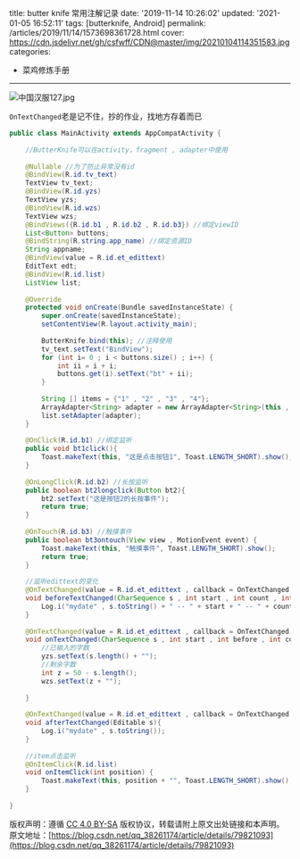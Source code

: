 title: butter knife 常用注解记录
date: '2019-11-14 10:26:02'
updated: '2021-01-05 16:52:11'
tags: [butterknife, Android]
permalink: /articles/2019/11/14/1573698361728.html
cover: https://cdn.jsdelivr.net/gh/csfwff/CDN@master/img/20210104114351583.jpg
categories: 
- 菜鸡修炼手册

---
![中国汉服127.jpg](https://cdn.jsdelivr.net/gh/csfwff/CDN@master/img/20210104114351583.jpg)

`OnTextChanged`老是记不住，抄的作业，找地方存着而已

```java
public class MainActivity extends AppCompatActivity {
 
    //ButterKnife可以在activity，fragment , adapter中使用
 
    @Nullable //为了防止异常没有id
    @BindView(R.id.tv_text)
    TextView tv_text;
    @BindView(R.id.yzs)
    TextView yzs;
    @BindView(R.id.wzs)
    TextView wzs;
    @BindViews({R.id.b1 , R.id.b2 , R.id.b3}) //绑定viewID
    List<Button> buttons;
    @BindString(R.string.app_name) //绑定资源ID
    String appname;
    @BindView(value = R.id.et_edittext)
    EditText edt;
    @BindView(R.id.list)
    ListView list;
 
    @Override
    protected void onCreate(Bundle savedInstanceState) {
        super.onCreate(savedInstanceState);
        setContentView(R.layout.activity_main);
 
        ButterKnife.bind(this); //注释使用
        tv_text.setText("BindView");
        for (int i= 0 ; i < buttons.size() ; i++) {
            int ii = i + i;
            buttons.get(i).setText("bt" + ii);
        }
 
        String [] items = {"1" , "2" , "3" , "4"};
        ArrayAdapter<String> adapter = new ArrayAdapter<String>(this , R.layout.support_simple_spinner_dropdown_item , items);
        list.setAdapter(adapter);
    }
 
    @OnClick(R.id.b1) //绑定监听
    public void bt1click(){
        Toast.makeText(this, "这是点击按钮1", Toast.LENGTH_SHORT).show();
    }
 
    @OnLongClick(R.id.b2) //长按监听
    public boolean bt2longclick(Button bt2){
        bt2.setText("这是按钮2的长按事件");
        return true;
    }
 
    @OnTouch(R.id.b3) //触摸事件
    public boolean bt3ontouch(View view , MotionEvent event) {
        Toast.makeText(this, "触摸事件", Toast.LENGTH_SHORT).show();
        return true;
    }
 
    //监听edittext的变化
    @OnTextChanged(value = R.id.et_edittext , callback = OnTextChanged.Callback.BEFORE_TEXT_CHANGED)
    void beforeTextChanged(CharSequence s , int start , int count , int after){
        Log.i("mydate" , s.toString() + " -- " + start + " -- " + count + " -- " + after);
    }
 
    @OnTextChanged(value = R.id.et_edittext , callback = OnTextChanged.Callback.TEXT_CHANGED)
    void onTextChanged(CharSequence s , int start , int before , int count) {
        //已输入的字数
        yzs.setText(s.length() + "");
        //剩余字数
        int z = 50 - s.length();
        wzs.setText(z + "");
 
    }
 
    @OnTextChanged(value = R.id.et_edittext , callback = OnTextChanged.Callback.AFTER_TEXT_CHANGED)
    void afterTextChanged(Editable s){
        Log.i("mydate" , s.toString());
    }
 
    //item点击监听
    @OnItemClick(R.id.list)
    void onItemClick(int position) {
        Toast.makeText(this, position + "", Toast.LENGTH_SHORT).show();
    }
 
}
```

版权声明：遵循 [CC 4.0 BY-SA](http://creativecommons.org/licenses/by-sa/4.0/) 版权协议，转载请附上原文出处链接和本声明。
原文地址：[https://blog.csdn.net/qq_38261174/article/details/79821093](https://blog.csdn.net/qq_38261174/article/details/79821093)

